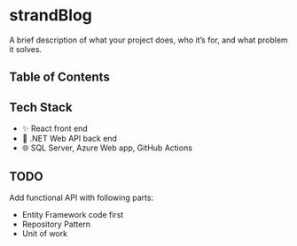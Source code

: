 # strandBlog


A brief description of what your project does, who it’s for, and what problem it solves.

## Table of Contents

## Tech Stack

- ✨ React front end
- 🔧 .NET Web API back end
- 🌐 SQL Server, Azure Web app, GitHub Actions 

## TODO

Add functional API with following parts:
- Entity Framework code first
- Repository Pattern
- Unit of work


